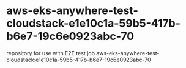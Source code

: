 # aws-eks-anywhere-test-cloudstack-e1e10c1a-59b5-417b-b6e7-19c6e0923abc-70
repository for use with E2E test job aws-eks-anywhere-test-cloudstack:e1e10c1a-59b5-417b-b6e7-19c6e0923abc-70
